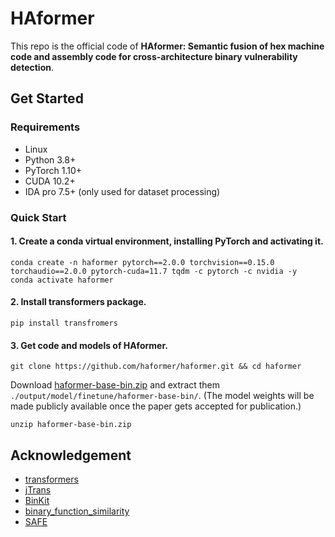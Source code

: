 # HAformer

This repo is the official code of **HAformer: Semantic fusion of hex machine code and assembly code for cross-architecture binary vulnerability detection**. 

## Get Started
### Requirements
- Linux
- Python 3.8+
- PyTorch 1.10+
- CUDA 10.2+
- IDA pro 7.5+ (only used for dataset processing)

### Quick Start

#### 1. Create a conda virtual environment, installing PyTorch and activating it.
```
conda create -n haformer pytorch==2.0.0 torchvision==0.15.0 torchaudio==2.0.0 pytorch-cuda=11.7 tqdm -c pytorch -c nvidia -y
conda activate haformer
```

#### 2. Install transformers package.
```
pip install transfromers
```

#### 3. Get code and models of HAformer.
```
git clone https://github.com/haformer/haformer.git && cd haformer
```

Download [haformer-base-bin.zip]() and extract them `./output/model/finetune/haformer-base-bin/`. 
(The model weights will be made publicly available once the paper gets accepted for publication.)
```
unzip haformer-base-bin.zip
```

## Acknowledgement

* [transformers](https://github.com/huggingface/transformers)
* [jTrans](https://github.com/vul337/jTrans)
* [BinKit](https://github.com/SoftSec-KAIST/BinKit)
* [binary_function_similarity](https://github.com/Cisco-Talos/binary_function_similarity)
* [SAFE](https://github.com/gadiluna/SAFE)
